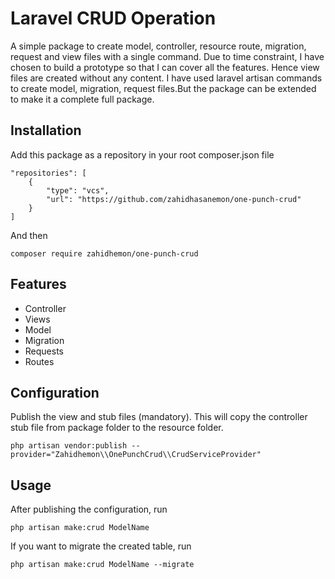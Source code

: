# Laravel CRUD Operation

A simple package to create model, controller, resource route, migration, request and view files with a single command. Due to time constraint, I have chosen to build a prototype so that I can cover all the features. Hence view files are created without any content. I have used laravel artisan commands to create model, migration, request files.But the package can be extended to make it a complete full package.

## Installation
Add this package as a repository in your root composer.json file
```
"repositories": [
    {
        "type": "vcs",
        "url": "https://github.com/zahidhasanemon/one-punch-crud"
    }
]
```
And then
```
composer require zahidhemon/one-punch-crud
```
## Features

* Controller
* Views
* Model
* Migration
* Requests
* Routes

## Configuration
Publish the view and stub files (mandatory). This will copy the controller stub file from package folder to the resource folder. 

```
php artisan vendor:publish --provider="Zahidhemon\\OnePunchCrud\\CrudServiceProvider"
```

## Usage
After publishing the configuration, run

```
php artisan make:crud ModelName
```

If you want to migrate the created table, run

```
php artisan make:crud ModelName --migrate
```